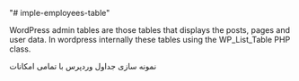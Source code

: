 "# imple-employees-table"

WordPress admin tables are those tables that displays the posts, pages and user data. In wordpress internally these tables using the WP_List_Table PHP class.

نمونه سازی جداول وردپرس با تمامی امکانات
